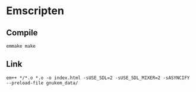 # Emscripten

## Compile

```
emmake make
```

## Link

```
em++ */*.o *.o -o index.html -sUSE_SDL=2 -sUSE_SDL_MIXER=2 -sASYNCIFY --preload-file gnukem_data/
```

